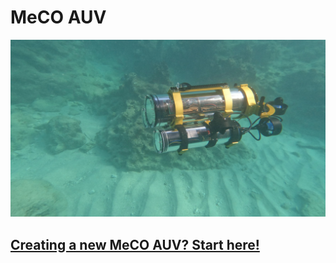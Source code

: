 # MeCO AUV

![image](https://github.com/MeCO-AUV/.github/blob/main/profile/meco_tetherless_bbd_24.jpg)


## [Creating a new MeCO AUV? Start here!](https://github.umn.edu/meco-auv/meco-docs](https://github.com/MeCO-AUV/MeCO-Documentation/wiki)](https://github.com/MeCO-AUV/MeCO-Documentation/wiki))
